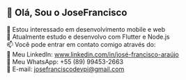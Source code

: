 ## 👋 Olá, Sou o JoseFrancisco

👀 Estou interessado em desenvolvimento mobile e web  
🌱 Atualmente estudo e desenvolvo com Flutter e Node.js  
📫 Você pode entrar em contato comigo através do:  
🔗 Meu LinkedIn: www.linkedin.com/in/josé-francisco-araújo  
📱 Meu WhatsApp: +55 (89) 99453-2663  
📧 E-mail: josefranciscodevpi@gmail.com

<!---
Josepogers/Josepogers is a ✨ special ✨ repository because its `README.md` (this file) appears on your GitHub profile.
You can click the Preview link to take a look at your changes.
--->

